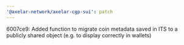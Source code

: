 ```yaml
---
'@axelar-network/axelar-cgp-sui': patch
---
```


6007ce9: Added function to migrate coin metadata saved in ITS to a publicly shared object (e.g. to display correctly in wallets)
